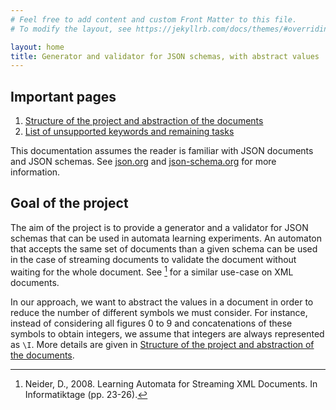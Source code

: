 ```yaml
---
# Feel free to add content and custom Front Matter to this file.
# To modify the layout, see https://jekyllrb.com/docs/themes/#overriding-theme-defaults

layout: home
title: Generator and validator for JSON schemas, with abstract values
---
```


## Important pages
  1. [Structure of the project and abstraction of the documents](structure.html)
  2. [List of unsupported keywords and remaining tasks](todos.html)

This documentation assumes the reader is familiar with JSON documents and JSON schemas.
See [json.org] and [json-schema.org] for more information.

## Goal of the project
The aim of the project is to provide a generator and a validator for JSON schemas that can be used in automata learning experiments.
An automaton that accepts the same set of documents than a given schema can be used in the case of streaming documents to validate the document without waiting for the whole document.
See [^1] for a similar use-case on XML documents.

In our approach, we want to abstract the values in a document in order to reduce the number of different symbols we must consider.
For instance, instead of considering all figures 0 to 9 and concatenations of these symbols to obtain integers, we assume that integers are always represented as `\I`.
More details are given in [Structure of the project and abstraction of the documents](structure.html).

[json.org]: https://www.json.org/json-en.html
[json-schema.org]: https://json-schema.org/
[^1]: Neider, D., 2008. Learning Automata for Streaming XML Documents. In Informatiktage (pp. 23-26).